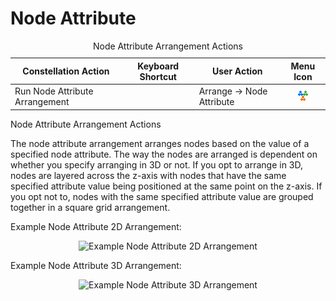 # Node Attribute

<table data-border="1">
<caption>Node Attribute Arrangement Actions</caption>
<thead>
<tr class="header">
<th scope="col">Constellation Action</th>
<th scope="col">Keyboard Shortcut</th>
<th scope="col">User Action</th>
<th style="text-align: center;" scope="col">Menu Icon</th>
</tr>
</thead>
<tbody>
<tr class="odd">
<td>Run Node Attribute Arrangement</td>
<td></td>
<td>Arrange -&gt; Node Attribute</td>
<td style="text-align: center;"><img src="../group/resources/arrangeByNode.png" alt="Node Attribute Arrangement Icon" /></td>
</tr>
</tbody>
</table>

Node Attribute Arrangement Actions

The node attribute arrangement arranges nodes based on the value of a
specified node attribute. The way the nodes are arranged is dependent on
whether you specify arranging in 3D or not. If you opt to arrange in 3D,
nodes are layered across the z-axis with nodes that have the same
specified attribute value being positioned at the same point on the
z-axis. If you opt not to, nodes with the same specified attribute value
are grouped together in a square grid arrangement.

Example Node Attribute 2D Arrangement:

<div style="text-align: center">

![Example Node Attribute 2D
Arrangement](resources/NodeAttribute2DArrangement.png)

</div>

Example Node Attribute 3D Arrangement:

<div style="text-align: center">

![Example Node Attribute 3D
Arrangement](resources/NodeAttribute3DArrangement.png)

</div>
